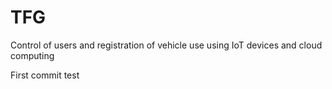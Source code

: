 # TFG
Control of users and registration of vehicle use using IoT devices and cloud computing

First commit test
